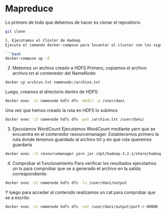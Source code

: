 # Mapreduce

Lo primero de todo que debemos de hacer es clonar el repositorio
```bash
git clone 

1. Ejecutamos el Clúster de Hadoop
Ejecuta el comando docker-compose para levantar el cluster con los siguientes contenedores:namenode, datanode1, datanode2, datanode3, resourcemanager, nodemanager, y historyserver

```bash 
docker-compose up -d 
```

2. Metemos un archivo creado a  HDFS
Primero, copiamos el archivo archivo.txt al contenedor del NameNode:

```bash 
docker cp archivo.txt namenode:/archivo.txt
```

Luego, creamos el directorio dentro de HDFS:

```bash 
docker exec -it namenode hdfs dfs -mkdir -p /user/dani
```

Una vez que hemos creado la ruta en HDFS lo subimos

```bash 
docker exec -it namenode hdfs dfs -put /archivo.txt /user/dani/
```

3. Ejecutamos  WordCount
Ejecutamos WordCount mediante yarn que se encuentra en el contenedor resourcemanager. Establecemos primero la ruta donde tenemos guardado al archivo txt y en que ruta queremos guardarla

```bash 
docker exec -it resourcemanager yarn jar /opt/hadoop-3.2.1/share/hadoop/mapreduce/hadoop-mapreduce-examples-3.2.1.jar wordcount /user/dani/archivo.txt /user/dani/output
```

4. Comprobar el funcionamiento
Para verificar los resultados ejecutamos un ls para comprobar que se a generado el archivo en la salida correspondiente:
```bash 
docker exec -it namenode hdfs dfs -ls /user/dani/output
```
Y luego para acceder al contenido realizamos un cat para comprobar que se a escrito:
```bash 
docker exec -it namenode hdfs dfs -cat /user/dani/output/part-r-00000
```

